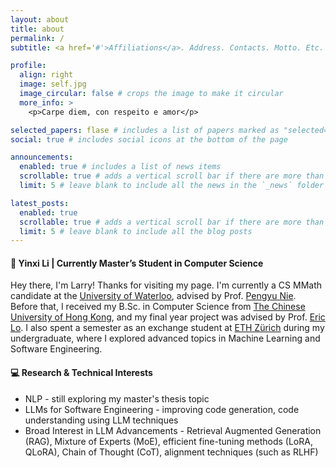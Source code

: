 ```yaml
---
layout: about
title: about
permalink: /
subtitle: <a href='#'>Affiliations</a>. Address. Contacts. Motto. Etc.

profile:
  align: right
  image: self.jpg
  image_circular: false # crops the image to make it circular
  more_info: >
    <p>Carpe diem, con respeito e amor</p>

selected_papers: flase # includes a list of papers marked as "selected={true}"
social: true # includes social icons at the bottom of the page

announcements:
  enabled: true # includes a list of news items
  scrollable: true # adds a vertical scroll bar if there are more than 3 news items
  limit: 5 # leave blank to include all the news in the `_news` folder

latest_posts:
  enabled: true
  scrollable: true # adds a vertical scroll bar if there are more than 3 new posts items
  limit: 5 # leave blank to include all the blog posts
---
```


#### 🦄 Yinxi Li | Currently Master’s Student in Computer Science
Hey there, I'm Larry! Thanks for visiting my page. I'm currently a CS MMath candidate at the [University of Waterloo](https://uwaterloo.ca), advised by Prof. [Pengyu Nie](https://pengyunie.github.io). Before that, I received my B.Sc. in Computer Science from [The Chinese University of Hong Kong](https://www.cuhk.edu.hk/english/index.html), and my final year project was advised by Prof. [Eric Lo](https://appsrv.cse.cuhk.edu.hk/~ericlo). I also spent a semester as an exchange student at [ETH Zürich](https://ethz.ch/en.html) during my undergraduate, where I explored advanced topics in Machine Learning and Software Engineering.

#### 💻 Research & Technical Interests
- NLP - still exploring my master's thesis topic
- LLMs for Software Engineering - improving code generation, code understanding using LLM techniques
- Broad Interest in LLM Advancements - Retrieval Augmented Generation (RAG), Mixture of Experts (MoE), efficient fine-tuning methods (LoRA, QLoRA), Chain of Thought (CoT), alignment techniques (such as RLHF)
